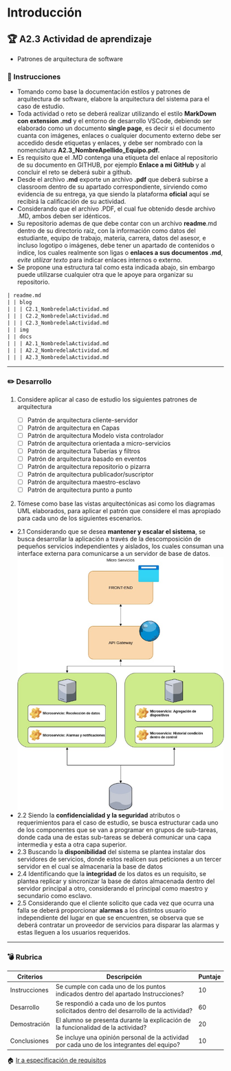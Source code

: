 # Introducción

## :trophy: A2.3 Actividad de aprendizaje

- Patrones de arquitectura de software

### :blue_book: Instrucciones

 - Tomando como base la documentación estilos y patrones de arquitectura de software, elabore la arquitectura del sistema para el caso de estudio.
 - Toda actividad o reto se deberá realizar utilizando el estilo **MarkDown con extension .md** y el entorno de desarrollo VSCode, debiendo ser elaborado como un documento **single page**, es decir si el documento cuanta con imágenes, enlaces o cualquier documento externo debe ser accedido desde etiquetas y enlaces, y debe ser nombrado con la nomenclatura **A2.3_NombreApellido_Equipo.pdf.**
- Es requisito que el .MD contenga una etiqueta del enlace al repositorio de su documento en GITHUB, por ejemplo **Enlace a mi GitHub** y al concluir el reto se deberá subir a github.
- Desde el archivo **.md** exporte un archivo **.pdf** que deberá subirse a classroom dentro de su apartado correspondiente, sirviendo como evidencia de su entrega, ya que siendo la plataforma **oficial** aquí se recibirá la calificación de su actividad.
- Considerando que el archivo .PDF, el cual fue obtenido desde archivo .MD, ambos deben ser idénticos.
- Su repositorio ademas de que debe contar con un archivo **readme**.md dentro de su directorio raíz, con la información como datos del estudiante, equipo de trabajo, materia, carrera, datos del asesor, e incluso logotipo o imágenes, debe tener un apartado de contenidos o indice, los cuales realmente son ligas o **enlaces a sus documentos .md**, _evite utilizar texto_ para indicar enlaces internos o externo.
- Se propone una estructura tal como esta indicada abajo, sin embargo puede utilizarse cualquier otra que le apoye para organizar su repositorio.

``` 
| readme.md
| | blog
| | | C2.1_NombredelaActividad.md
| | | C2.2_NombredelaActividad.md
| | | C2.3_NombredelaActividad.md
| | img
| | docs
| | | A2.1_NombredelaActividad.md
| | | A2.2_NombredelaActividad.md
| | | A2.3_NombredelaActividad.md
```
___

### :pencil2: Desarrollo

1. Considere aplicar al caso de estudio los siguientes patrones de arquitectura
   
   - [ ] Patrón de arquitectura cliente-servidor
   - [ ] Patrón de arquitectura en Capas
   - [ ] Patrón de arquitectura Modelo vista controlador
   - [ ] Patrón de arquitectura orientada a micro-servicios
   - [ ] Patrón de arquitectura Tuberías y filtros
   - [ ] Patrón de arquitectura basado en eventos
   - [ ] Patrón de arquitectura repositorio o pizarra
   - [ ] Patrón de arquitectura publicador/suscriptor
   - [ ] Patrón de arquitectura maestro-esclavo
   - [ ] Patrón de arquitectura punto a punto

2. Tómese como base las vistas arquitectónicas asi como los diagramas UML elaborados, para aplicar el patrón que considere el mas apropiado para cada uno de los siguientes escenarios.
   
- 2.1 Considerando que se desea **mantener y escalar el sistema**, se busca desarrollar la aplicación a través de la descomposición de pequeños servicios independientes y aislados, los cuales consuman una interface externa para comunicarse a un servidor de base de datos.
![](../img/A2.3_2.1.jpg)
- 2.2 Siendo la **confidencialidad y la seguridad** atributos o requerimientos para el caso de estudio, se busca estructurar cada uno de los componentes que se van a programar en grupos de sub-tareas, donde cada una de estas sub-tareas se deberá comunicar una capa intermedia y esta a otra capa superior.
- 2.3 Buscando la **disponibilidad** del sistema se plantea instalar dos servidores de servicios, donde estos realicen sus peticiones a un tercer servidor en el cual se almacenaría la base de datos
- 2.4 Identificando que la **integridad** de los datos es un requisito,  se plantea replicar y sincronizar la base de datos almacenada dentro del servidor principal a otro, considerando el principal como maestro y secundario como esclavo.
- 2.5 Considerando que el cliente solicito que cada vez que ocurra una falla se deberá proporcionar **alarmas** a los distintos usuario independiente del lugar en que se encuentren, se observa que se deberá contratar un proveedor de servicios para disparar las alarmas y estas lleguen a los usuarios requeridos.

___   
### :bomb: Rubrica

| Criterios     | Descripción                                                                                  | Puntaje |
| ------------- | -------------------------------------------------------------------------------------------- | ------- |
| Instrucciones | Se cumple con cada uno de los puntos indicados dentro del apartado Instrucciones?            | 10      |  | 5 |
| Desarrollo    | Se respondió a cada uno de los puntos solicitados dentro del desarrollo de la actividad?     | 60      |
| Demostración  | El alumno se presenta durante la explicación de la funcionalidad de la actividad?            | 20      |
| Conclusiones  | Se incluye una opinión personal de la actividad  por cada uno de los integrantes del equipo? | 10      |

:house: [Ir a especificación de requisitos](../docs/D2.0_Especificacion_requisitos_y_diseno.md)